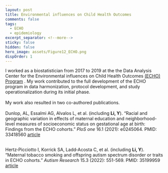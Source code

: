 ```yaml
---
layout: post
title: Environmental influences on Child Health Outcomes
comments: false
tags:
  - ECHO
  - epidemiology
excerpt_separator: <!--more-->
sticky: false
hidden: false
hero_image: assets/Figure12_ECHO.png
dispOrder: 1
---
```


<!--more-->
I worked as a biostatistician from 2017 to 2019 at the the Data Analysis Center for the Environmental influences on Child Health Outcomes [(ECHO) Program](https://echochildren.org/) . My work contributed to the full development of the ECHO program in data harmonization, protocol development, and study operationalization during its initial phase.
<br>
<br>
My work also resulted in two co-authored publications. 
<br>
<br>
Dunlop, AL, Essalmi AG, Alvalos L, et al. (including **Li, Y**). “Racial and geographic variation in effects of maternal education and neighborhood-level measures of socioeconomic status on gestational age at birth: Findings from the ECHO cohorts.” _PloS one_ 16.1 (2021): e0245064. PMID: 33418560 [article](https://journals.plos.org/plosone/article?id=10.1371/journal.pone.0245064)
<br><br>


Hertz‐Picciotto I, Korrick SA, Ladd‐Acosta C, et al. (including **Li, Y**). “Maternal tobacco smoking and offspring autism spectrum disorder or traits in ECHO cohorts.” _Autism Research_ 15.3 (2022): 551-569. PMID: 35199959 [article](https://onlinelibrary-wiley-com.ezp-prod1.hul.harvard.edu/doi/full/10.1002/aur.2665)